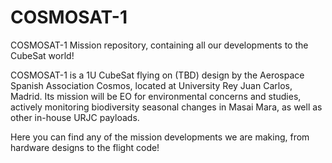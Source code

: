 # COSMOSAT-1
COSMOSAT-1 Mission repository, containing all our developments to the CubeSat world!

COSMOSAT-1 is a 1U CubeSat flying on (TBD) design by the Aerospace Spanish Association Cosmos, located at University Rey Juan Carlos, Madrid. Its mission will be EO for environmental concerns and studies, actively monitoring biodiversity seasonal changes in Masai Mara, as well as other in-house URJC payloads. 

Here you can find any of the mission developments we are making, from hardware designs to the flight code!
